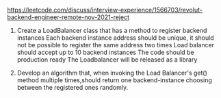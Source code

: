 https://leetcode.com/discuss/interview-experience/1566703/revolut-backend-engineer-remote-nov-2021-reject


1. 	Create a LoadBalancer class that has a method to register backend instances
      Each backend instance address should be unique, it should not be possible to register the same address two times
      Load balancer should accept up to 10 backend instances
      The code should be production ready
      The Loadbalancer will be released as a library

2. 	Develop an algorithm that, when invoking the Load Balancer's get() method multiple times,should return one backend-instance choosing
      between the registered ones randomly.
